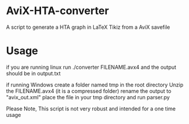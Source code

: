 # AviX-HTA-converter
A script to generate a HTA graph in LaTeX Tikiz from a AviX savefile

# Usage

if you are running linux run ./converter FILENAME.avx4 and the output should be in output.txt

if running Windows create a folder named tmp in the root directory
	Unzip the FILENAME.avx4 (it is a compressed folder) rename the output to "avix_out.xml"
	place the file in your tmp directory and run parser.py
 
Please Note, This script is not very robust and intended for a one time usage
